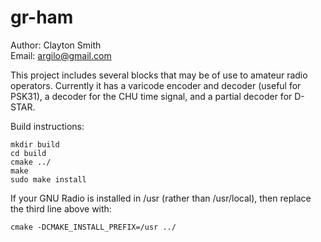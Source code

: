 gr-ham
======

Author: Clayton Smith  
Email: <argilo@gmail.com>

This project includes several blocks that may be of use to amateur radio
operators. Currently it has a varicode encoder and decoder (useful for PSK31),
a decoder for the CHU time signal, and a partial decoder for D-STAR.

Build instructions:

    mkdir build
    cd build
    cmake ../
    make
    sudo make install

If your GNU Radio is installed in /usr (rather than /usr/local), then
replace the third line above with:

    cmake -DCMAKE_INSTALL_PREFIX=/usr ../

